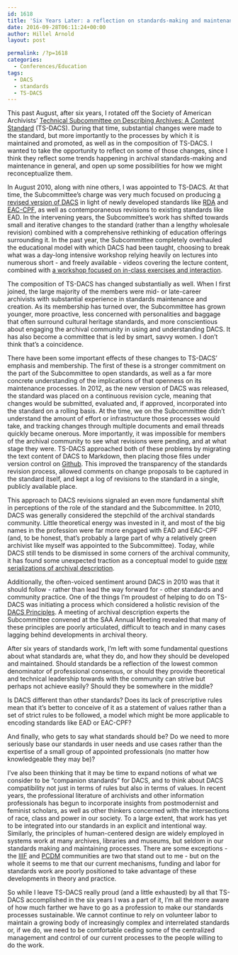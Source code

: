 ```yaml
---
id: 1618
title: 'Six Years Later: a reflection on standards-making and maintenance'
date: 2016-09-28T06:11:24+00:00
author: Hillel Arnold
layout: post

permalink: /?p=1618
categories:
  - Conferences/Education
tags:
  - DACS
  - standards
  - TS-DACS
---
```

This past August, after six years, I rotated off the Society of American Archivists’ [Technical Subcommittee on Describing Archives: A Content Standard](http://www2.archivists.org/groups/technical-subcommittee-on-describing-archives-a-content-standard-dacs) (TS-DACS). During that time, substantial changes were made to the standard, but more importantly to the processes by which it is maintained and promoted, as well as in the composition of TS-DACS. I wanted to take the opportunity to reflect on some of those changes, since I think they reflect some trends happening in archival standards-making and maintenance in general, and open up some possibilities for how we might reconceptualize them.<!--more-->

In August 2010, along with nine others, I was appointed to TS-DACS. At that time, the Subcommittee’s charge was very much focused on producing [a revised version of DACS](http://www2.archivists.org/standards/DACS) in light of newly developed standards like [RDA](http://www.rdatoolkit.org/) and [EAC-CPF](http://eac.staatsbibliothek-berlin.de/), as well as contemporaneous revisions to existing standards like EAD. In the intervening years, the Subcommittee’s work has shifted towards small and iterative changes to the standard (rather than a lengthy wholesale revision) combined with a comprehensive rethinking of education offerings surrounding it. In the past year, the Subcommittee completely overhauled the educational model with which DACS had been taught, choosing to break what was a day-long intensive workshop relying heavily on lectures into numerous short - and freely available - videos covering the lecture content, combined with [a workshop focused on in-class exercises and interaction](http://www2.archivists.org/prof-education/course-catalog/describing-archives-a-content-standard-dacs).

The composition of TS-DACS has changed substantially as well. When I first joined, the large majority of the members were mid- or late-career archivists with substantial experience in standards maintenance and creation. As its membership has turned over, the Subcommittee has grown younger, more proactive, less concerned with personalities and baggage that often surround cultural heritage standards, and more conscientious about engaging the archival community in using and understanding DACS. It has also become a committee that is led by smart, savvy women. I don’t think that’s a coincidence.

There have been some important effects of these changes to TS-DACS’ emphasis and membership. The first of these is a stronger commitment on the part of the Subcommittee to open standards, as well as a far more concrete understanding of the implications of that openness on its maintenance processes. In 2012, as the new version of DACS was released, the standard was placed on a continuous revision cycle, meaning that changes would be submitted, evaluated and, if approved, incorporated into the standard on a rolling basis. At the time, we on the Subcommittee didn’t understand the amount of effort or infrastructure those processes would take, and tracking changes through multiple documents and email threads quickly became onerous. More importantly, it was impossible for members of the archival community to see what revisions were pending, and at what stage they were. TS-DACS approached both of these problems by migrating the text content of DACS to Markdown, then placing those files under version control on [Github](https://github.com/saa-ts-dacs/dacs). This improved the transparency of the standards revision process, allowed comments on change proposals to be captured in the standard itself, and kept a log of revisions to the standard in a single, publicly available place.

This approach to DACS revisions signaled an even more fundamental shift in perceptions of the role of the standard and the Subcommittee. In 2010, DACS was generally considered the stepchild of the archival standards community. Little theoretical energy was invested in it, and most of the big names in the profession were far more engaged with EAD and EAC-CPF (and, to be honest, that’s probably a large part of why a relatively green archivist like myself was appointed to the Subcommittee). Today, while DACS still tends to be dismissed in some corners of the archival community, it has found some unexpected traction as a conceptual model to guide [new serializations of archival description](https://github.com/duraspace/pcdm/wiki).

Additionally, the often-voiced sentiment around DACS in 2010 was that it should follow - rather than lead the way forward for - other standards and community practice. One of the things I’m proudest of helping to do on TS-DACS was initiating a process which considered a holistic revision of the [DACS Principles](http://www2.archivists.org/standards/DACS/statement_of_principles). A meeting of archival description experts the Subcommittee convened at the SAA Annual Meeting revealed that many of these principles are poorly articulated, difficult to teach and in many cases lagging behind developments in archival theory.

After six years of standards work, I’m left with some fundamental questions about what standards are, what they do, and how they should be developed and maintained. Should standards be a reflection of the lowest common denominator of professional consensus, or should they provide theoretical and technical leadership towards with the community can strive but perhaps not achieve easily? Should they be somewhere in the middle?

Is DACS different than other standards? Does its lack of prescriptive rules mean that it’s better to conceive of it as a statement of values rather than a set of strict rules to be followed, a model which might be more applicable to encoding standards like EAD or EAC-CPF?

And finally, who gets to say what standards should be? Do we need to more seriously base our standards in user needs and use cases rather than the expertise of a small group of appointed professionals (no matter how knowledgeable they may be)?

I’ve also been thinking that it may be time to expand notions of what we consider to be “companion standards” for DACS, and to think about DACS compatibility not just in terms of rules but also in terms of values. In recent years, the professional literature of archivists and other information professionals has begun to incorporate insights from postmodernist and feminist scholars, as well as other thinkers concerned with the intersections of race, class and power in our society. To a large extent, that work has yet to be integrated into our standards in an explicit and intentional way. Similarly, the principles of human-centered design are widely employed in systems work at many archives, libraries and museums, but seldom in our standards making and maintaining processes. There are some exceptions - the [IIIF](http://iiif.io/) and [PCDM](http://www2.archivists.org/standards/DACS/statement_of_principles) communities are two that stand out to me - but on the whole it seems to me that our current mechanisms, funding and labor for standards work are poorly positioned to take advantage of these developments in theory and practice.

So while I leave TS-DACS really proud (and a little exhausted) by all that TS-DACS accomplished in the six years I was a part of it, I’m all the more aware of how much farther we have to go as a profession to make our standards processes sustainable. We cannot continue to rely on volunteer labor to maintain a growing body of increasingly complex and interrelated standards or, if we do, we need to be comfortable ceding some of the centralized management and control of our current processes to the people willing to do the work.